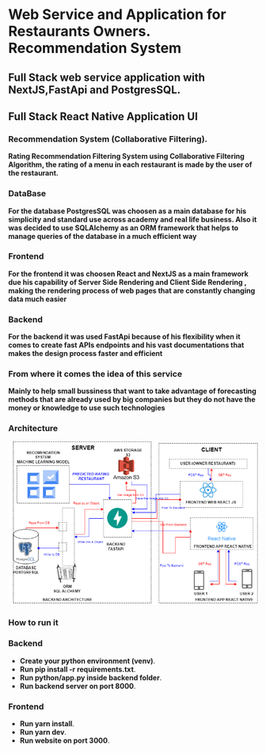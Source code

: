 # Web Service and  Application for Restaurants Owners. Recommendation System

## Full Stack web service application with NextJS,FastApi and PostgresSQL.
## Full Stack React Native Application UI

### Recommendation System (Collaborative Filtering).

**Rating Recommendation Filtering System using Collaborative Filtering Algorithm, the rating of a menu in each 
restaurant is made by the user of the restaurant.**

### DataBase

**For the database PostgresSQL was choosen as a main database for his simplicity and standard use across academy and real life business. Also it was decided to use  SQLAlchemy as an ORM framework that helps to manage queries of the database in a much efficient way**

### Frontend 
**For the frontend it was choosen React and NextJS as a main framework due his capability of Server Side Rendering and Client Side Rendering , making the rendering process of web pages that are constantly changing data much easier**

### Backend 
**For the backend it was used FastApi because of his flexibility when it comes to create fast APIs endpoints and his vast documentations that makes the design process faster and efficient**


### From where it comes the idea of this service 

**Mainly to help small bussiness that want to take advantage of forecasting methods that are already used by big companies but they do not have the money or knowledge to use such technologies**

### Architecture

![This is an image](./ProjectImage.png)

### How to run it 

### Backend
- **Create your python environment (venv)**.
- **Run pip install -r requirements.txt**.
- **Run python/app.py inside backend folder**.
- **Run backend server on port 8000**.

### Frontend 
- **Run yarn install**.
- **Run yarn dev**.
- **Run website on port 3000**.

